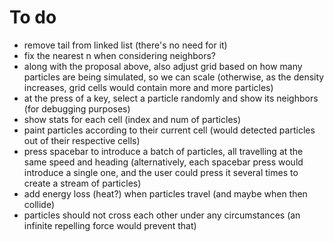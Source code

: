 

# To do

- remove tail from linked list (there's no need for it)
- fix the nearest n when considering neighbors?
- along with the proposal above, also adjust grid based on how many particles are being simulated, so we can scale
  (otherwise, as the density increases, grid cells would contain more and more particles)
- at the press of a key, select a particle randomly and show its neighbors (for debugging purposes)
- show stats for each cell (index and num of particles)
- paint particles according to their current cell (would detected particles out of their respective cells)
- press spacebar to introduce a batch of particles, all travelling at the same speed and heading
  (alternatively, each spacebar press would introduce a single one, and the user could press it several times to create
   a stream of particles)
- add energy loss (heat?) when particles travel (and maybe when then collide)
- particles should not cross each other under any circumstances (an infinite repelling force would prevent that)
